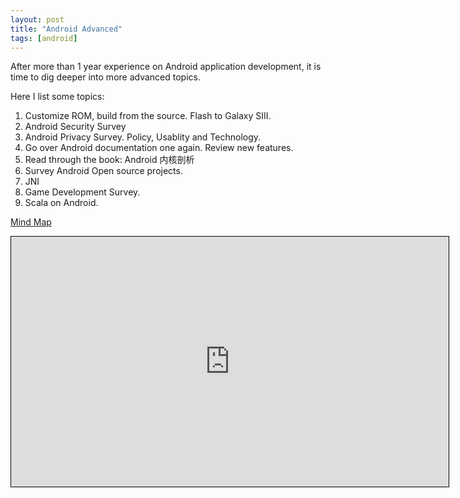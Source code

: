 ```yaml
---
layout: post
title: "Android Advanced"
tags: [android]
---
```

After more than 1 year experience on Android application development, it is time to dig deeper into more advanced topics.

Here I list some topics:

1. Customize ROM, build from the source. Flash to Galaxy SIII.
2. Android Security Survey
3. Android Privacy Survey. Policy, Usablity and Technology. 
4. Go over Android documentation one again. Review new features. 
5. Read through the book: Android 内核剖析
6. Survey Android Open source projects. 
7. JNI
8. Game Development Survey. 
9. Scala on Android. 





<div class="mindmap">
	<p class="heading">
		<a href="http://app.wisemapping.com/c/maps/102534/public">Mind Map</a>
	</p>
	<div class="content">
		<iframe style="width:700px;height:400px;border: 1px solid black" src="http://app.wisemapping.com/c/maps/102534/embed?zoom=1"> </iframe>
	</div>
</div>